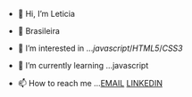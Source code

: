 - 👋 Hi, I’m Leticia

- 🏡 Brasileira
- 👀 I’m interested in ...*javascript*/*HTML5*/*CSS3* 
- 🌱 I’m currently learning ...javascript
- 📫 How to reach me ...[EMAIL](mdpayne33@gmail.com) [LINKEDIN](https://www.linkedin.com/in/maria-leticia-santos-pequeno-5b653b1ab/)
 

<!---
PedraLeticia/PedraLeticia is a ✨ special ✨ repository because its `README.md` (this file) appears on your GitHub profile.
You can click the Preview link to take a look at your changes.
--->
